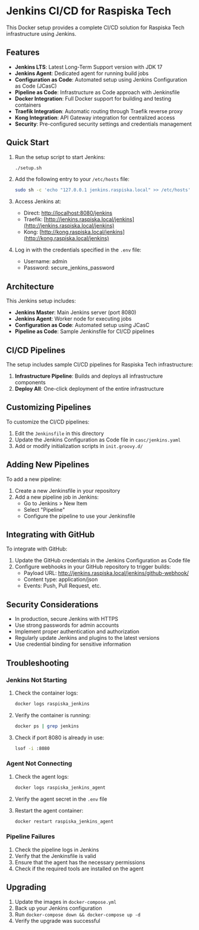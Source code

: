 # Jenkins CI/CD for Raspiska Tech

This Docker setup provides a complete CI/CD solution for Raspiska Tech infrastructure using Jenkins.

## Features

- **Jenkins LTS**: Latest Long-Term Support version with JDK 17
- **Jenkins Agent**: Dedicated agent for running build jobs
- **Configuration as Code**: Automated setup using Jenkins Configuration as Code (JCasC)
- **Pipeline as Code**: Infrastructure as Code approach with Jenkinsfile
- **Docker Integration**: Full Docker support for building and testing containers
- **Traefik Integration**: Automatic routing through Traefik reverse proxy
- **Kong Integration**: API Gateway integration for centralized access
- **Security**: Pre-configured security settings and credentials management

## Quick Start

1. Run the setup script to start Jenkins:

   ```bash
   ./setup.sh
   ```

2. Add the following entry to your `/etc/hosts` file:

   ```bash
   sudo sh -c 'echo "127.0.0.1 jenkins.raspiska.local" >> /etc/hosts'
   ```

3. Access Jenkins at:
   - Direct: [http://localhost:8080/jenkins](http://localhost:8080/jenkins)
   - Traefik: [http://jenkins.raspiska.local/jenkins](http://jenkins.raspiska.local/jenkins)
   - Kong: [http://kong.raspiska.local/jenkins](http://kong.raspiska.local/jenkins)

4. Log in with the credentials specified in the `.env` file:
   - Username: admin
   - Password: secure_jenkins_password

## Architecture

This Jenkins setup includes:

- **Jenkins Master**: Main Jenkins server (port 8080)
- **Jenkins Agent**: Worker node for executing jobs
- **Configuration as Code**: Automated setup using JCasC
- **Pipeline as Code**: Sample Jenkinsfile for CI/CD pipelines

## CI/CD Pipelines

The setup includes sample CI/CD pipelines for Raspiska Tech infrastructure:

1. **Infrastructure Pipeline**: Builds and deploys all infrastructure components
2. **Deploy All**: One-click deployment of the entire infrastructure

## Customizing Pipelines

To customize the CI/CD pipelines:

1. Edit the `Jenkinsfile` in this directory
2. Update the Jenkins Configuration as Code file in `casc/jenkins.yaml`
3. Add or modify initialization scripts in `init.groovy.d/`

## Adding New Pipelines

To add a new pipeline:

1. Create a new Jenkinsfile in your repository
2. Add a new pipeline job in Jenkins:
   - Go to Jenkins > New Item
   - Select "Pipeline"
   - Configure the pipeline to use your Jenkinsfile

## Integrating with GitHub

To integrate with GitHub:

1. Update the GitHub credentials in the Jenkins Configuration as Code file
2. Configure webhooks in your GitHub repository to trigger builds:
   - Payload URL: http://jenkins.raspiska.local/jenkins/github-webhook/
   - Content type: application/json
   - Events: Push, Pull Request, etc.

## Security Considerations

- In production, secure Jenkins with HTTPS
- Use strong passwords for admin accounts
- Implement proper authentication and authorization
- Regularly update Jenkins and plugins to the latest versions
- Use credential binding for sensitive information

## Troubleshooting

### Jenkins Not Starting

1. Check the container logs:

   ```bash
   docker logs raspiska_jenkins
   ```

2. Verify the container is running:

   ```bash
   docker ps | grep jenkins
   ```

3. Check if port 8080 is already in use:

   ```bash
   lsof -i :8080
   ```

### Agent Not Connecting

1. Check the agent logs:

   ```bash
   docker logs raspiska_jenkins_agent
   ```

2. Verify the agent secret in the `.env` file
3. Restart the agent container:

   ```bash
   docker restart raspiska_jenkins_agent
   ```

### Pipeline Failures

1. Check the pipeline logs in Jenkins
2. Verify that the Jenkinsfile is valid
3. Ensure that the agent has the necessary permissions
4. Check if the required tools are installed on the agent

## Upgrading

1. Update the images in `docker-compose.yml`
2. Back up your Jenkins configuration
3. Run `docker-compose down && docker-compose up -d`
4. Verify the upgrade was successful
